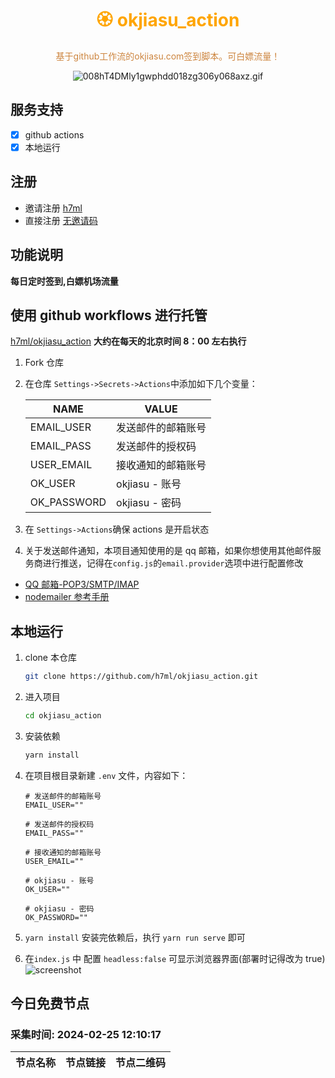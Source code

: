 <h1 align="center" >
<font color=orange>🏵️ okjiasu_action</font>
</h1>

<p align="center">
<font color=Peru>基于github工作流的okjiasu.com签到脚本。可白嫖流量！</font>

</p>

<div align="center">

![008hT4DMly1gwphdd018zg306y068axz.gif](https://p3-passport.byteimg.com/img/user-avatar/82ba4927bd1b67655c30daf0a25d4c16~180x180.awebp)

</div>

## 服务支持

- [x] github actions
- [x] 本地运行

## 注册

- 邀请注册 [h7ml](https://zhuri.cc/auth/register?code=AyLB)
- 直接注册 [无邀请码](https://zhuri.cc/auth/register)

## 功能说明

**每日定时签到,白嫖机场流量**

## 使用 github workflows 进行托管

[h7ml/okjiasu_action](https://github.com/h7ml/okjiasu_action.git)
**大约在每天的北京时间 8：00 左右执行**

1. Fork 仓库

2. 在仓库 `Settings->Secrets->Actions`中添加如下几个变量：

   | NAME        | VALUE              |
   | ----------- | ------------------ |
   | EMAIL_USER  | 发送邮件的邮箱账号 |
   | EMAIL_PASS  | 发送邮件的授权码   |
   | USER_EMAIL  | 接收通知的邮箱账号 |
   | OK_USER     | okjiasu - 账号     |
   | OK_PASSWORD | okjiasu - 密码     |

3. 在 `Settings->Actions`确保 actions 是开启状态

4. 关于发送邮件通知，本项目通知使用的是 qq 邮箱，如果你想使用其他邮件服务商进行推送，记得在`config.js`的`email.provider`选项中进行配置修改

- [QQ 邮箱-POP3/SMTP/IMAP](hhttps://service.mail.qq.com/cgi-bin/help?id=28&no=167&subtype=1)
- [nodemailer 参考手册](https://www.npmjs.com/package/nodemailer)

## 本地运行

1. clone 本仓库
   ```bash
   git clone https://github.com/h7ml/okjiasu_action.git
   ```
2. 进入项目

   ```bash
   cd okjiasu_action
   ```

3. 安装依赖

   ```bash
   yarn install
   ```

4. 在项目根目录新建 `.env` 文件，内容如下：

   ```
   # 发送邮件的邮箱账号
   EMAIL_USER=""

   # 发送邮件的授权码
   EMAIL_PASS=""

   # 接收通知的邮箱账号
   USER_EMAIL=""

   # okjiasu - 账号
   OK_USER=""

   # okjiasu - 密码
   OK_PASSWORD=""
   ```

5. `yarn install` 安装完依赖后，执行 `yarn run serve` 即可

6. 在`index.js` 中 配置 `headless:false` 可显示浏览器界面(部署时记得改为 true) ![screenshot](./package/okjiasu/screenshot.gif)
</div>

## 今日免费节点
### 采集时间: 2024-02-25 12:10:17 
| 节点名称 | 节点链接 | 节点二维码 |
| :---: | :---: | :---: |
